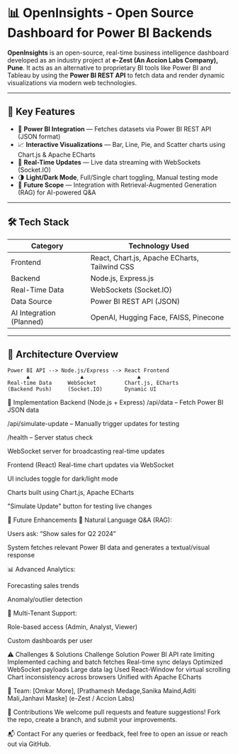 # 📊 OpenInsights - Open Source Dashboard for Power BI Backends

**OpenInsights** is an open-source, real-time business intelligence dashboard developed as an industry project at **e-Zest (An Accion Labs Company), Pune**. It acts as an alternative to proprietary BI tools like Power BI and Tableau by using the **Power BI REST API** to fetch data and render dynamic visualizations via modern web technologies.

---

## 🚀 Key Features

- 🔌 **Power BI Integration** — Fetches datasets via Power BI REST API (JSON format)
- 📈 **Interactive Visualizations** — Bar, Line, Pie, and Scatter charts using Chart.js & Apache ECharts
- 🔄 **Real-Time Updates** — Live data streaming with WebSockets (Socket.IO)
- 🌗 **Light/Dark Mode**, Full/Single chart toggling, Manual testing mode
- 🧠 **Future Scope** — Integration with Retrieval-Augmented Generation (RAG) for AI-powered Q&A

---

## 🛠️ Tech Stack

| Category       | Technology Used                              |
|----------------|-----------------------------------------------|
| Frontend       | React, Chart.js, Apache ECharts, Tailwind CSS |
| Backend        | Node.js, Express.js                           |
| Real-Time Data | WebSockets (Socket.IO)                        |
| Data Source    | Power BI REST API (JSON)                      |
| AI Integration (Planned) | OpenAI, Hugging Face, FAISS, Pinecone       |

---

## 🧱 Architecture Overview

```plaintext
Power BI API --> Node.js/Express --> React Frontend
      ▲                ▲                 ▲
Real-time Data     WebSocket         Chart.js, ECharts
(Backend Push)     (Socket.IO)       Dynamic UI
```

📂 Implementation
Backend (Node.js + Express)
/api/data – Fetch Power BI JSON data

/api/simulate-update – Manually trigger updates for testing

/health – Server status check

WebSocket server for broadcasting real-time updates

Frontend (React)
Real-time chart updates via WebSocket

UI includes toggle for dark/light mode

Charts built using Chart.js, Apache ECharts

"Simulate Update" button for testing live changes

🔮 Future Enhancements
💬 Natural Language Q&A (RAG):

Users ask: “Show sales for Q2 2024”

System fetches relevant Power BI data and generates a textual/visual response

📊 Advanced Analytics:

Forecasting sales trends

Anomaly/outlier detection

👥 Multi-Tenant Support:

Role-based access (Admin, Analyst, Viewer)

Custom dashboards per user

⚠️ Challenges & Solutions
Challenge	Solution
Power BI API rate limiting	Implemented caching and batch fetches
Real-time sync delays	Optimized WebSocket payloads
Large data lag	Used React-Window for virtual scrolling
Chart inconsistency across browsers	Unified with Apache ECharts

👥 Team: [Omkar More], [Prathamesh Medage,Sanika Maind,Aditi Mali,Janhavi Maske] (e-Zest / Accion Labs)

🙌 Contributions
We welcome pull requests and feature suggestions!
Fork the repo, create a branch, and submit your improvements.

📬 Contact
For any queries or feedback, feel free to open an issue or reach out via GitHub.

